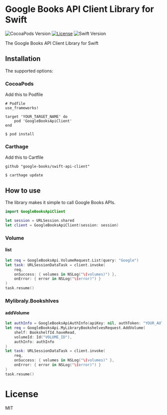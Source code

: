 # Google Books API Client Library for Swift

![CocoaPods Version](https://img.shields.io/cocoapods/v/GoogleBooksApiClient.svg?style=flat)
[![License](https://img.shields.io/cocoapods/l/BadgeSwift.svg?style=flat)](/LICENSE)
![Swift Version](https://img.shields.io/badge/Swift-3.0-green.svg)

The Google Books API Client Library for Swift

## Installation

The supported options:

### CocoaPods

Add this to Podfile

```
# Podfile
use_frameworks!

target 'YOUR_TARGET_NAME' do
    pod 'GoogleBooksApiClient'
end
```

```
$ pod install
```

### Carthage

Add this to Cartfile

```
github "google-books/swift-api-client"
```

```
$ carthage update
```


## How to use

The library makes it simple to call Google Books APIs.

```swift
import GoogleBooksApiClient

let session = URLSession.shared
let client = GoogleBooksApiClient(session: session)
```

### Volume
#### list

```swift
let req = GoogleBooksApi.VolumeRequest.List(query: "Google")
let task: URLSessionDataTask = client.invoke(
    req,
    onSuccess: { volumes in NSLog("\(volumes)") },
    onError: { error in NSLog("\(error)") }
)
task.resume()
```

### Mylibraly.Bookshlves
#### addVolume

```swift
let authInfo = GoogleBooksApiAuthInfo(apiKey: nil, authToken: "YOUR_AUTH_TOKEN")
let req = GoogleBooksApi.MyLibraryBookshelvesRequest.AddVolume(
    shelf: BookshelfId.haveRead,
    volumeId: Id("VOLUME_ID"),
    authInfo: authInfo
)
let task: URLSessionDataTask = client.invoke(
    req,
    onSuccess: { volumes in NSLog("\(volumes)" },
    onError: { error in NSLog("\(error)") }
)
task.resume()
```

# License

MIT
